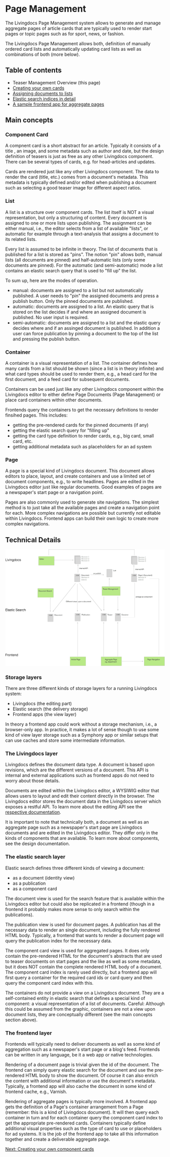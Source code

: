 # Page Management

The Livingdocs Page Management system allows to generate and manage aggregate pages of article cards that are typically used to render start pages or topic pages such as for sport, news, or fashion.

The Livingdocs Page Management allows both, definition of manually ordered card lists and automatically updating card lists as well as combinations of both (more below).

## Table of contents

- Teaser Management Overview (this page)
- [Creating your own cards](./component_card_definition.md)
- [Assigning documents to lists](./teaser_assignment.md)
- [Elastic search indices in detail](./elastic_indices.md)
- [A sample frontend app for aggregate pages](./sample_app.md)

## Main concepts

### Component Card

A compnent card is a short abstract for an article. Typically it consists of a title , an image, and some metadata such as author and date, but the design definition of teasers is just as free as any other Livingdocs component. There can be several types of cards, e.g. for head-articles and updates.

Cards are rendered just like any other Livingdocs component. The data to render the card (title, etc.) comes from a document's metadata. This metadata is typically defined and/or edited when publishing a document such as selecting a good teaser image for different aspect ratios.

### List

A list is a structure over component cards. The list itself is NOT a visual representation, but only a structuring of content. Every document is assigned to one or more lists upon publishing. The assignment can be either manual, i.e., the editor selects from a list of available "lists", or automatic for example through a text-analysis that assigns a document to its related lists.

Every list is assumed to be infinite in theory. The list of documents that is published for a list is stored as "pins". The notion "pin" allows both, manual lists (all documents are pinned) and half-automatic lists (only some documents are pinned). For the automatic (and semi-automatic) mode a list contains an elastic search query that is used to "fill up" the list.

To sum up, here are the modes of operation.

- manual: documents are assigned to a list but not automatically published. A user needs to "pin" the assigned documents and press a publish button. Only the pinned documents are published.
- automatic: documents are assigned to a list. An elastic query that is stored on the list decides if and where an assigned document is published. No user input is required.
- semi-automatic: documents are assigned to a list and the elastic query decides where and if an assinged document is published. In addition a user can force publication by pinning a document to the top of the list and pressing the publish button.

### Container

A container is a visual representation of a list. The container defines how many cards from a list should be shown (since a list is in theory infinite) and what card types should be used to render them, e.g., a head card for the first document, and a feed card for subsequent documents.

Containers can be used just like any other Livingdocs component within the Livingdocs editor to either define Page Documents (Page Management) or place card containers within other documents.

Frontends query the containers to get the necessary definitions to render finsihed pages. This includes:
- getting the pre-rendered cards for the pinned documents (if any)
- getting the elastic search query for "filling up"
- getting the card type definition to render cards, e.g., big card, small card, etc.
- getting additional metadata such as placeholders for an ad system

### Page

A page is a special kind of Livingdocs document. This document allows editors to place, layout, and create containers and use a limited set of document components, e.g., to write headlines. Pages are edited in the Livingdocs editor just like regular documents. Good examples of pages are a newspaper's start page or a navigation point.

Pages are also commonly used to generate site navigations. The simplest method is to just take all the available pages and create a navigation point for each. More complex navigations are possible but currently not editable within Livingdocs. Frontend apps can build their own logic to create more complex navigations.

## Technical Details

![Page Management Overview](./overview.png)

### Storage layers

There are three different kinds of storage layers for a running Livingdocs system:
- Livingdocs (the editing part)
- Elastic search (the delivery storage)
- Frontend apps (the view layer)

In theory a frontend app could work without a storage mechanism, i.e., a browser-only app. In practice, it makes a lot of sense though to use some kind of view layer storage such as a Symphony app or similar setups that can use caches and store some intermediate information.

### The Livingdocs layer

Livingdocs defines the document data type. A document is based upon revisions, which are the different versions of a document. This API is internal and external applications such as frontend apps do not need to worry about those details.

Documents are edited within the Livingdocs editor, a WYSIWIG editor that allows users to layout and edit their content directly in the browser. The Livingdocs editor stores the document data in the Livingdocs server which exposes a restful API. To learn more about the editing API see the [respective documentation](../server/home.md).

It is important to note that technically both, a document as well as an aggregate page such as a newspaper's start page are Livingdocs documents and are edited in the Livingdocs editor. They differ only in the kinds of components that are available. To learn more about components, see the design documentation.

### The elastic search layer

Elastic search defines three different kinds of viewing a document:
- as a document (identity view)
- as a publication
- as a component card

The document view is used for the search feature that is available within the Livingdocs editor but could also be replicated in a frontend (though in a frontend it probably makes more sense to only search within the publications).

The publication view is used for document pages. A publication has all the necessary data to render an single document, including the fully rendered HTML body. Typically, a frontend that wants to render a document page will query the publication index for the necessary data.

The component card view is used for aggregated pages. It does only contain the pre-rendered HTML for the document's abstracts that are used to teaser documents on start pages and the like as well as some metadata, but it does NOT contain the complete rendered HTML body of a document. The component card index is rarely used directly, but a frontend app will first query a container for the required card ids or card query and then query the component card index with this.

The containers do not provide a view on a Livingdocs document. They are a self-contained entity in elastic search that defines a special kind of component: a visual representation of a list of documents. Careful: Although this could be assumed from the graphic, containers are not a view upon document lists, they are conceptually different (see the main concepts section above).

### The frontend layer

Frontends will typically need to deliver documents as well as some kind of aggregation such as a newspaper's start page or a blog's feed. Frontends can be written in any language, be it a web app or native technologies.

Rendering of a document page is trivial given the id of the document. The frontend can simply query elastic search for the document and use the pre-rendered HTML body to show the document. Of course it can also enrich the content with additional information or use the document's metadata. Typically, a frontend app will also cache the document in some kind of frontend cache, e.g., Varnish.

Rendering of aggregate pages is typically more involved. A frontend app gets the definition of a Page's container arrangement from a Page (remember: this is a kind of Livingdocs document). It will then query each container in turn and for each container query the component card index to get the appropriate pre-rendered cards. Containers typically define additional visual properties such as the type of card to use or placeholders for ad systems. It is the job of the frontend app to take all this information together and create a deliverable aggregate page.

[Next: Creating your own component cards](./component_card_definition.md)
